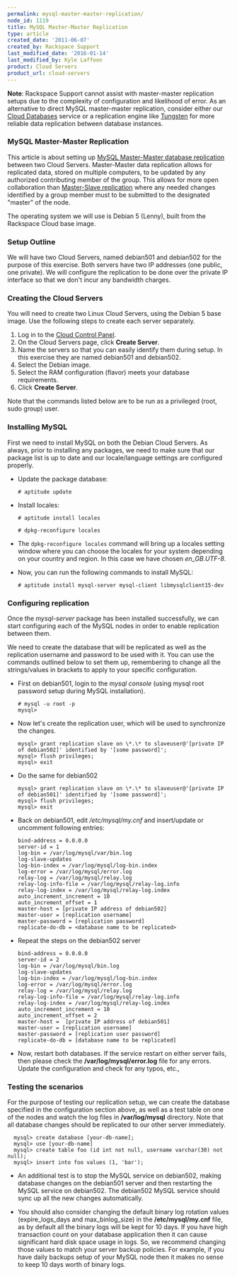 ```yaml
---
permalink: mysql-master-master-replication/
node_id: 1119
title: MySQL Master-Master Replication
type: article
created_date: '2011-06-07'
created_by: Rackspace Support
last_modified_date: '2016-01-14'
last_modified_by: Kyle Laffoon
product: Cloud Servers
product_url: cloud-servers
---
```


**Note**: Rackspace Support cannot assist with master-master replication setups due to the complexity of configuration and likelihood of error.  As an alternative to direct MySQL master-master replication, consider either our [Cloud Databases](http://www.rackspace.com/cloud/databases/) service or a replication engine like [Tungsten](https://code.google.com/p/tungsten-replicator/) for more reliable data replication between database instances.

### MySQL Master-Master Replication

This article is about setting up [MySQL Master-Master database replication](http://dev.mysql.com/doc/refman/5.6/en/mysql-cluster-replication-multi-master.html) between two Cloud Servers. Master-Master data replication allows for replicated data, stored on multiple computers, to be updated by any authorized contributing member of the group. This allows for more open collaboration than [Master-Slave replication](/how-to/set-up-mysql-master-slave-replication) where any needed changes identified by a group member must to be submitted to the designated "master" of the node.

The operating system we will use is Debian 5 (Lenny), built from the Rackspace Cloud base image.

### Setup Outline

We will have two Cloud Servers, named debian501 and debian502 for the purpose of this exercise. Both servers have two IP addresses (one public, one private). We will configure the replication to be done over the private IP interface so that we don't incur any bandwidth charges.

### Creating the Cloud Servers

You will need to create two Linux Cloud Servers, using the Debian 5 base image. Use the following steps to create each server separately.

1. Log in to the [Cloud Control Panel](http://mycloud.rackspace.com).
2. On the Cloud Servers page, click **Create Server**.
3. Name the servers so that you can easily identify them during setup. In this exercise they are named debian501 and debian502.
4. Select the Debian image.
5. Select the RAM configuration (flavor) meets your database requirements.
6. Click **Create Server**.

Note that the commands listed below are to be run as a privileged (root, sudo group) user.

### Installing MySQL

First we need to install MySQL on both the Debian Cloud Servers. As always, prior to installing any packages, we need to make sure that our package list is up to date and our locale/language settings are configured properly.

- Update the package database:

      # aptitude update

- Install locales:

      # aptitude install locales

      # dpkg-reconfigure locales

- The `dpkg-reconfigure locales` command will bring up a locales setting window where you can choose the locales for your system depending on your country and region. In this case we have chosen *en\_GB.UTF-8*.

- Now, you can run the following commands to install MySQL:

      # aptitude install mysql-server mysql-client libmysqlclient15-dev

### Configuring replication

Once the _mysql-server_ package has been installed successfully, we can start configuring each of the MySQL nodes in order to enable replication between them.

We need to create the database that will be replicated as well as the replication username and password to be used with it. You can use the commands outlined below to set them up, remembering to change all the strings/values in brackets to apply to your specific configuration.

- First on debian501, login to the _mysql console_ (using mysql root password setup during MySQL installation).

      # mysql -u root -p
      mysql>

- Now let's create the replication user, which will be used to synchronize the changes.

      mysql> grant replication slave on \*.\* to slaveuser@'[private IP of debian502]' identified by '[some password]';
      mysql> flush privileges;
      mysql> exit

- Do the same for debian502

      mysql> grant replication slave on \*.\* to slaveuser@'[private IP of debian501]' identified by '[some password]';
      mysql> flush privileges;
      mysql> exit

- Back on debian501, edit _/etc/mysql/my.cnf_ and insert/update or uncomment following entries:

      bind-address = 0.0.0.0
      server-id = 1
      log-bin = /var/log/mysql/var/bin.log
      log-slave-updates
      log-bin-index = /var/log/mysql/log-bin.index
      log-error = /var/log/mysql/error.log
      relay-log = /var/log/mysql/relay.log
      relay-log-info-file = /var/log/mysql/relay-log.info
      relay-log-index = /var/log/mysql/relay-log.index
      auto_increment_increment = 10
      auto_increment_offset = 1
      master-host = [private IP address of debian502]
      master-user = [replication username]
      master-password = [replication password]
      replicate-do-db = <database name to be replicated>

- Repeat the steps on the debian502 server

      bind-address = 0.0.0.0
      server-id = 2
      log-bin = /var/log/mysql/bin.log
      log-slave-updates
      log-bin-index = /var/log/mysql/log-bin.index
      log-error = /var/log/mysql/error.log
      relay-log = /var/log/mysql/relay.log
      relay-log-info-file = /var/log/mysql/relay-log.info
      relay-log-index = /var/log/mysql/relay-log.index
      auto_increment_increment = 10
      auto_increment_offset = 2
      master-host =  [private IP address of debian501]
      master-user = [replication username]
      master-password = [replication user password]
      replicate-do-db = [database name to be replicated]

- Now, restart both databases. If the service restart on either server fails, then please check the **/var/log/mysql/error.log** file for any errors. Update the configuration and check for any typos, etc.,

### Testing the scenarios

For the purpose of testing our replication setup, we can create the database specified in the configuration section above, as well as a test table on one of the nodes and watch the log files in **/var/log/mysql** directory. Note that all database changes should be replicated to our other server immediately.

      mysql> create database [your-db-name];
      mysql> use [your-db-name]
      mysql> create table foo (id int not null, username varchar(30) not null);
      mysql> insert into foo values (1, 'bar');

- An additional test is to stop the MySQL service on debian502, making database changes on the debian501 server and then restarting the MySQL service on debian502. The debian502 MySQL service should sync up all the new changes automatically.

- You should also consider changing the default binary log rotation values (expire_logs_days and max_binlog_size) in the **/etc/mysql/my.cnf** file, as by default all the binary logs will be kept for 10 days. If you have high transaction count on your database application then it can cause significant hard disk space usage in logs. So, we recommend changing those values to match your server backup policies. For example, if you have daily backups setup of your MySQL node then it makes no sense to keep 10 days worth of binary logs.
